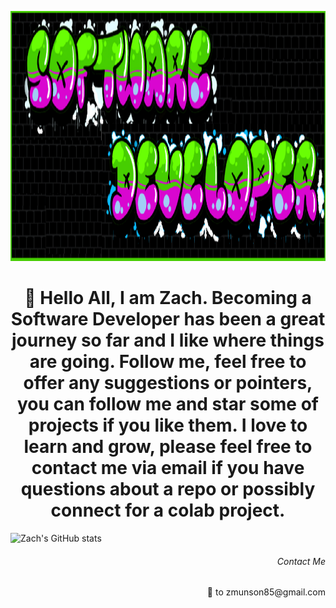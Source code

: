 <p align="background">
  <img src="gitRMimage.png" height ="400"width="1000" title="hover text">
</p>

<h1 align="center"> 👋 Hello All, I am Zach. Becoming a Software Developer has been a great journey so far and I like where things are going. Follow me, feel free to offer any suggestions or pointers, you can follow me and star some of projects if you like them. I love to learn and grow, please feel free to contact me via email if you have questions about a repo or possibly connect for a colab project. </h1>

![Zach's GitHub stats](https://github-readme-stats.vercel.app/api?username=zmunson85&theme=tokyonight&show_icons=true)
<h6 align="right">Contact Me</h6>
<p align="right">📧 to zmunson85@gmail.com</p>



